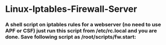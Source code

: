 # Linux-Iptables-Firewall-Server
### A shell script on iptables rules for a webserver (no need to use APF or CSF) just run this script from /etc/rc.local and you are done. Save following script as /root/scripts/fw.start: